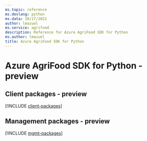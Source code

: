 ```yaml
---
ms.topic: reference
ms.devlang: python
ms.data: 10/17/2022
author: lmazuel
ms.service: agrifood
description: Reference for Azure AgriFood SDK for Python
ms.author: lmazuel
title: Azure AgriFood SDK for Python
---
```

# Azure AgriFood SDK for Python - preview

## Client packages - preview
[!INCLUDE [client-packages](agrifood-client-index.md)]
## Management packages - preview
[!INCLUDE [mgmt-packages](agrifood-mgmt-index.md)]
